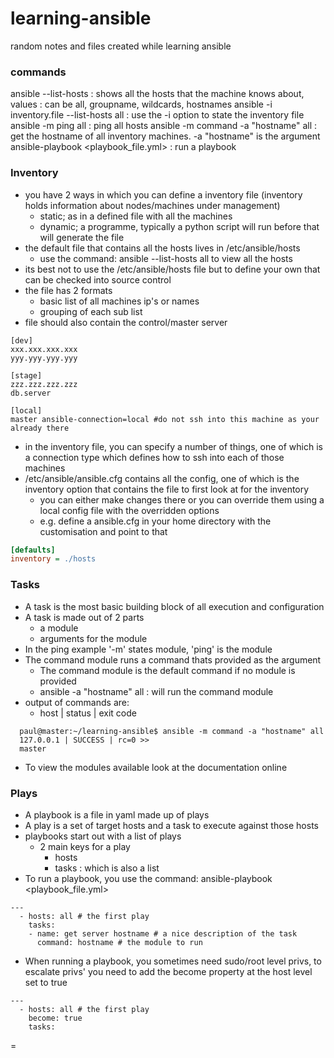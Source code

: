 # learning-ansible
random notes and files created while learning ansible

### commands
ansible --list-hosts <GROUP>                          : shows all the hosts that the machine knows about, values
                                                  : can be all, groupname, wildcards, hostnames
ansible -i inventory.file --list-hosts all        : use the -i option to state the inventory file
ansible -m ping all                               : ping all hosts
ansible -m command -a "hostname" all              : get the hostname of all inventory machines. -a "hostname" is the argument
ansible-playbook <playbook_file.yml>              : run a playbook

### Inventory
- you have 2 ways in which you can define a inventory file (inventory holds information about nodes/machines under management)
  - static; as in a defined file with all the machines
  - dynamic; a programme, typically a python script will run before that will generate the file
- the default file that contains all the hosts lives in /etc/ansible/hosts
  - use the command: ansible --list-hosts all to view all the hosts
- its best not to use the /etc/ansible/hosts file but to define your own that can be checked into source control
- the file has 2 formats
  - basic list of all machines ip's or names
  - grouping of each sub list
- file should also contain the control/master server
```
[dev]
xxx.xxx.xxx.xxx
yyy.yyy.yyy.yyy

[stage]
zzz.zzz.zzz.zzz
db.server

[local]
master ansible-connection=local #do not ssh into this machine as your already there
```
- in the inventory file, you can specify a number of things, one of which is a connection type which defines how to ssh into each of those machines
- /etc/ansible/ansible.cfg contains all the config, one of which is the inventory option that contains the file to first look at for the inventory
  - you can either make changes there or you can override them using a local config file with the overridden options
  - e.g. define a ansible.cfg in your home directory with the customisation and point to that

```ansible.cfg in local directory
[defaults]
inventory = ./hosts
```

### Tasks
- A task is the most basic building block of all execution and configuration
- A task is made out of 2 parts
  - a module
  - arguments for the module
- In the ping example '-m' states module, 'ping' is the module
- The command module runs a command thats provided as the argument
  - The command module is the default command if no module is provided
  - ansible -a "hostname" all : will run the command module
- output of commands are:
  - host | status | exit code

```
  paul@master:~/learning-ansible$ ansible -m command -a "hostname" all
  127.0.0.1 | SUCCESS | rc=0 >>
  master
```
- To view the modules available look at the documentation online

### Plays
- A playbook is a file in yaml made up of plays
- A play is a set of target hosts and a task to execute against those hosts
- playbooks start out with a list of plays
  - 2 main keys for a play
    - hosts
    - tasks : which is also a list
- To run a playbook, you use the command: ansible-playbook <playbook_file.yml>
```
---
  - hosts: all # the first play
    tasks:
    - name: get server hostname # a nice description of the task
      command: hostname # the module to run
```
- When running a playbook, you sometimes need sudo/root level privs, to escalate privs' you need to add the become property
at the host level set to true

```
---
  - hosts: all # the first play
    become: true
    tasks:
```

















 =
